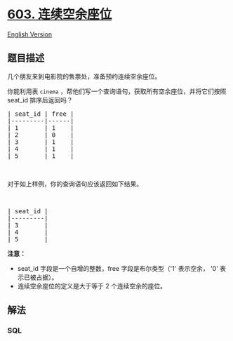 # [603. 连续空余座位](https://leetcode-cn.com/problems/consecutive-available-seats)

[English Version](/solution/0600-0699/0603.Consecutive%20Available%20Seats/README_EN.md)

## 题目描述

<!-- 这里写题目描述 -->

<p>几个朋友来到电影院的售票处，准备预约连续空余座位。</p>

<p>你能利用表&nbsp;<code>cinema</code>&nbsp;，帮他们写一个查询语句，获取所有空余座位，并将它们按照 seat_id 排序后返回吗？</p>

<pre>| seat_id | free |
|---------|------|
| 1       | 1    |
| 2       | 0    |
| 3       | 1    |
| 4       | 1    |
| 5       | 1    |
</pre>

<p>&nbsp;</p>

<p>对于如上样例，你的查询语句应该返回如下结果。</p>

<p>&nbsp;</p>

<pre>| seat_id |
|---------|
| 3       |
| 4       |
| 5       |
</pre>

<p><strong>注意：</strong></p>

<ul>
	<li>seat_id 字段是一个自增的整数，free 字段是布尔类型（&#39;1&#39; 表示空余， &#39;0&#39; 表示已被占据）。</li>
	<li>连续空余座位的定义是大于等于 2 个连续空余的座位。</li>
</ul>


## 解法

<!-- 这里可写通用的实现逻辑 -->

<!-- tabs:start -->

### **SQL**

<!-- 这里可写当前语言的特殊实现逻辑 -->

```sql

```

<!-- tabs:end -->
